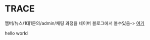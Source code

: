# TRACE
멤버/뉴스/1대1문의/admin/채팅
과정을 네이버 블로그에서 볼수있음-> <a href="https://blog.naver.com/llife_">여기</a>
<p></p>
hello world
